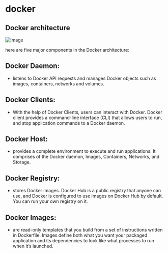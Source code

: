 # docker

## Docker architecture

![image](https://github.com/prathapaparna/docker/assets/99127429/46f1f679-3343-4aac-be57-f590951952e7)

here are five major components in the Docker architecture:

## Docker Daemon:
- listens to Docker API requests and manages Docker objects such as images, containers, networks and volumes.

## Docker Clients: 
- With the help of Docker Clients, users can interact with Docker. 
                   Docker client provides a command-line interface (CLI) that allows users to run, 
				   and stop application commands to a Docker daemon.

## Docker Host: 
- provides a complete environment to execute and run applications. 
                It comprises of the Docker daemon, Images, Containers, Networks, and Storage.

## Docker Registry:
- stores Docker images. Docker Hub is a public registry that anyone can use, and 
                    Docker is configured to use images on Docker Hub by default. You can run your own registry on it.

## Docker Images: 
- are read-only templates that you build from a set of instructions written in Dockerfile. 
                 Images define both what you want your packaged application and its dependencies to look like what processes to run when it’s launched.



  

  

